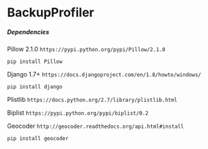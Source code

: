BackupProfiler
=======

##### Dependencies

Pillow 2.1.0  `https://pypi.python.org/pypi/Pillow/2.1.0`

    pip install Pillow

Django 1.7+ `https://docs.djangoproject.com/en/1.8/howto/windows/`

    pip install django

Plistlib `https://docs.python.org/2.7/library/plistlib.html`

Biplist `https://pypi.python.org/pypi/biplist/0.2`

Geocoder `http://geocoder.readthedocs.org/api.html#install`

    pip install geocoder
    
